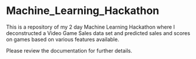# Machine_Learning_Hackathon
This is a repository of my 2 day Machine Learning Hackathon where I deconstructed a Video Game Sales data set and predicted sales and scores on games based on various features available.

Please review the documentation for further details.
